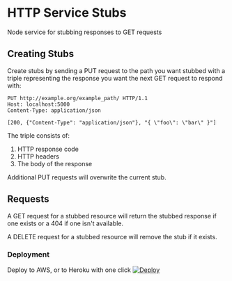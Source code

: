 # HTTP Service Stubs

Node service for stubbing responses to GET requests

## Creating Stubs

Create stubs by sending a PUT request to the path you want stubbed with a triple representing the response you want the next GET request to respond with:

    PUT http://example.org/example_path/ HTTP/1.1
    Host: localhost:5000
    Content-Type: application/json
    
    [200, {"Content-Type": "application/json"}, "{ \"foo\": \"bar\" }"]

The triple consists of:

1. HTTP response code
2. HTTP headers
3. The body of the response

Additional PUT requests will overwrite the current stub.

## Requests 

A GET request for a stubbed resource will return the stubbed response if one exists or a 404 if one isn't available.

A DELETE request for a stubbed resource will remove the stub if it exists.

### Deployment

Deploy to AWS, or to Heroku with one click [![Deploy](https://www.herokucdn.com/deploy/button.svg)](https://heroku.com/deploy)
